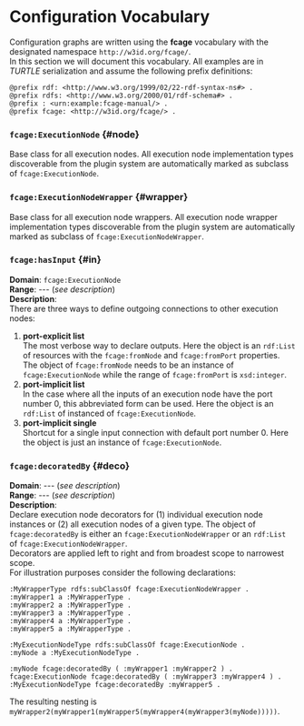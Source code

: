 # Configuration Vocabulary

Configuration graphs are written using the **fcage** vocabulary with the designated namespace `http://w3id.org/fcage/`.  
In this section we will document this vocabulary.
All examples are in *TURTLE* serialization and assume the following prefix definitions:
```
@prefix rdf: <http://www.w3.org/1999/02/22-rdf-syntax-ns#> .
@prefix rdfs: <http://www.w3.org/2000/01/rdf-schema#> .
@prefix : <urn:example:fcage-manual/> .
@prefix fcage: <http://w3id.org/fcage/> .
```

### `fcage:ExecutionNode` {#node}
Base class for all execution nodes.
All execution node implementation types discoverable from the plugin system are automatically
marked as subclass of `fcage:ExecutionNode`.  

### `fcage:ExecutionNodeWrapper` {#wrapper}
Base class for all execution node wrappers.
All execution node wrapper implementation types discoverable from the plugin system are automatically
marked as subclass of `fcage:ExecutionNodeWrapper`.

### `fcage:hasInput` {#in}
**Domain**: `fcage:ExecutionNode`  
**Range**: --- (*see description*)   
**Description**:  
There are three ways to define outgoing connections to other execution nodes:
1. **port-explicit list**  
  The most verbose way to declare outputs. Here the object is an `rdf:List` of resources with the
  `fcage:fromNode` and `fcage:fromPort` properties. The object of `fcage:fromNode` needs to be an instance
  of `fcage:ExecutionNode` while the range of `fcage:fromPort` is `xsd:integer`.
2. **port-implicit list**  
  In the case where all the inputs of an execution node have the port number 0, 
  this abbreviated form can be used.
  Here the object is an `rdf:List` of instanced of `fcage:ExecutionNode`.
3. **port-implicit single**  
  Shortcut for a single input connection with default port number 0. Here the object is just an instance of `fcage:ExecutionNode`.

### `fcage:decoratedBy` {#deco}
**Domain**: --- (*see description*)  
**Range**: --- (*see description*)  
**Description**:  
Declare execution node decorators for (1) individual execution node instances or (2) all execution nodes of a given type.
The object of `fcage:decoratedBy` is either an `fcage:ExecutionNodeWrapper` or an `rdf:List` of `fcage:ExecutionNodeWrapper`.  
Decorators are applied left to right and from broadest scope to narrowest scope.  
For illustration purposes consider the following declarations:
```
:MyWrapperType rdfs:subClassOf fcage:ExecutionNodeWrapper .
:myWrapper1 a :MyWrapperType .
:myWrapper2 a :MyWrapperType .
:myWrapper3 a :MyWrapperType .
:myWrapper4 a :MyWrapperType .
:myWrapper5 a :MyWrapperType .

:MyExecutionNodeType rdfs:subClassOf fcage:ExecutionNode .
:myNode a :MyExecutionNodeType .

:myNode fcage:decoratedBy ( :myWrapper1 :myWrapper2 ) .
fcage:ExecutionNode fcage:decoratedBy ( :myWrapper3 :myWrapper4 ) .
:MyExecutionNodeType fcage:decoratedBy :myWrapper5 .
```
The resulting nesting is `myWrapper2(myWrapper1(myWrapper5(myWrapper4(myWrapper3(myNode)))))`.   